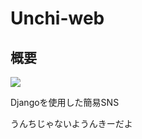 # Unchi-web
## 概要
<img src="https://img.shields.io/badge/-Django-092E20.svg?logo=django&style=plastic">

Djangoを使用した簡易SNS

うんちじゃないようんきーだよ
